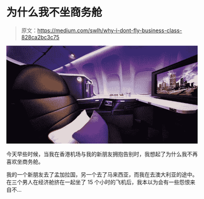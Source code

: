# 为什么我不坐商务舱

> 原文：<https://medium.com/swlh/why-i-dont-fly-business-class-828ca2bc3c75>

![](img/bb5df68ffd5dbf1a12b628da90614d65.png)

今天早些时候，当我在香港机场与我的新朋友拥抱告别时，我想起了为什么我不再喜欢坐商务舱。

我的一个新朋友去了孟加拉国，另一个去了马来西亚，而我在去澳大利亚的途中。在三个男人在经济舱挤在一起坐了 15 个小时的飞机后，我本以为会有一些怨恨来自不…